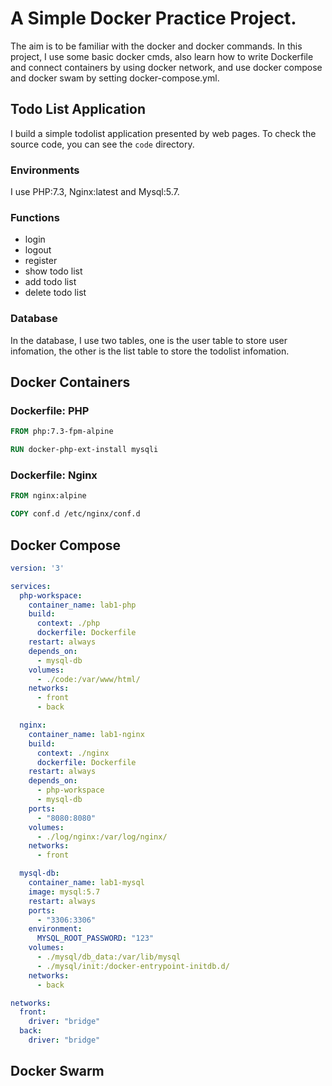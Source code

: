 # A Simple Docker Practice Project.

The aim is to be familiar with the docker and docker commands. In this project, I use some basic docker cmds, also learn how to write Dockerfile and connect containers by using docker network, and use docker compose and docker swam by setting docker-compose.yml.

## Todo List Application

I build a simple todolist application presented by web pages. To check the source code, you can see the `code` directory.

### Environments

I use PHP:7.3, Nginx:latest and Mysql:5.7.

### Functions

* login
* logout
* register
* show todo list
* add todo list
* delete todo list

### Database

In the database, I use two tables, one is the user table to store user infomation, the other is the list table to store the todolist infomation.

## Docker Containers

### Dockerfile: PHP

```dockerfile
FROM php:7.3-fpm-alpine

RUN docker-php-ext-install mysqli
```

### Dockerfile: Nginx

```dockerfile
FROM nginx:alpine

COPY conf.d /etc/nginx/conf.d
```



## Docker Compose

```yaml
version: '3'

services:
  php-workspace:
    container_name: lab1-php
    build:
      context: ./php
      dockerfile: Dockerfile
    restart: always
    depends_on:
      - mysql-db
    volumes:
      - ./code:/var/www/html/
    networks: 
      - front
      - back

  nginx:
    container_name: lab1-nginx
    build:
      context: ./nginx
      dockerfile: Dockerfile
    restart: always
    depends_on:
      - php-workspace
      - mysql-db
    ports:
      - "8080:8080"
    volumes:
      - ./log/nginx:/var/log/nginx/
    networks: 
      - front

  mysql-db:
    container_name: lab1-mysql
    image: mysql:5.7
    restart: always
    ports:
      - "3306:3306"
    environment:
      MYSQL_ROOT_PASSWORD: "123"
    volumes:
      - ./mysql/db_data:/var/lib/mysql
      - ./mysql/init:/docker-entrypoint-initdb.d/
    networks: 
      - back

networks: 
  front:
    driver: "bridge"
  back:
    driver: "bridge"

```



## Docker Swarm




